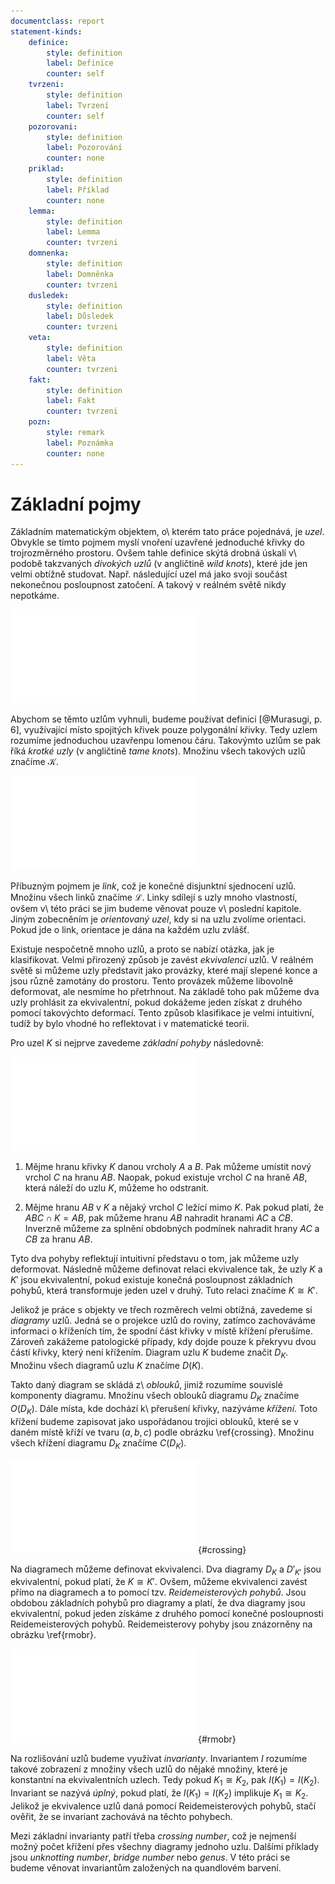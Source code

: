 ```yaml
---
documentclass: report
statement-kinds:
    definice:
        style: definition
        label: Definice
        counter: self
    tvrzeni:
        style: definition
        label: Tvrzení
        counter: self
    pozorovani:
        style: definition
        label: Pozorování
        counter: none
    priklad:
        style: definition
        label: Příklad
        counter: none
    lemma:
        style: definition
        label: Lemma
        counter: tvrzeni
    domnenka:
        style: definition
        label: Domněnka
        counter: tvrzeni
    dusledek:
        style: definition
        label: Důsledek
        counter: tvrzeni
    veta:
        style: definition
        label: Věta
        counter: tvrzeni
    fakt:
        style: definition
        label: Fakt
        counter: tvrzeni
    pozn:
        style: remark
        label: Poznámka
        counter: none
---
```

# Základní pojmy

Základním matematickým objektem, o\ kterém tato práce pojednává, je *uzel*. Obvykle se tímto pojmem myslí vnoření uzavřené jednoduché křivky do trojrozměrného prostoru. Ovšem tahle definice skýtá drobná úskalí v\ podobě takzvaných *divokých uzlů* (v angličtině *wild knots*), které jde jen velmi obtížně studovat. Např. následující uzel má jako svoji součást nekonečnou posloupnost zatočení. A takový v reálném světě nikdy nepotkáme.

![Divoký uzel](../img/wild_knot.pdf)

Abychom se těmto uzlům vyhnuli, budeme používat definici [@Murasugi, p. 6], využívající místo spojitých křivek pouze polygonální křivky. Tedy uzlem rozumíme jednoduchou uzavřenpu lomenou čáru. Takovýmto uzlům se pak říká *krotké uzly* (v angličtině *tame knots*). Množinu všech takových uzlů značíme $\mathcal{K}$.

![Trojlístek](../img/trefoil.pdf)

Příbuzným pojmem je *link*, což je konečné disjunktní sjednocení uzlů. Množinu všech linků značíme $\mathcal{L}$. Linky sdílejí s uzly mnoho vlastností, ovšem v\ této práci se jim budeme věnovat pouze v\ poslední kapitole. Jiným zobecněním je *orientovaný uzel*, kdy si na uzlu zvolíme orientaci. Pokud jde o link, orientace je dána na každém uzlu zvlášť.

Existuje nespočetně mnoho uzlů, a proto se nabízí otázka, jak je klasifikovat. Velmi přirozený způsob je zavést *ekvivalenci* uzlů. V reálném světě si můžeme uzly představit jako provázky, které mají slepené konce a jsou různě zamotány do prostoru. Tento provázek můžeme libovolně deformovat, ale nesmíme ho přetrhnout. Na základě toho pak můžeme dva uzly prohlásit za ekvivalentní, pokud dokážeme jeden získat z druhého pomocí takovýchto deformací. Tento způsob klasifikace je velmi intuitivní, tudíž by bylo vhodné ho reflektovat i v matematické teorii.

Pro uzel $K$ si nejprve zavedeme *základní pohyby* následovně:

![Základní pohyby](../img/natural.pdf)

1) Mějme hranu křivky $K$ danou vrcholy $A$ a $B$. Pak můžeme umístit nový vrchol $C$ na hranu $AB$. Naopak, pokud existuje vrchol $C$ na hraně $AB$, která náleží do uzlu $K$, můžeme ho odstranit.

2) Mějme hranu $AB$ v $K$ a nějaký vrchol $C$ ležící mimo $K$. Pak pokud platí, že $ABC \cap K = AB$, pak můžeme hranu $AB$ nahradit hranami $AC$ a $CB$. Inverzně můžeme za splnění obdobných podmínek nahradit hrany $AC$ a $CB$ za hranu $AB$.

Tyto dva pohyby reflektují intuitivní představu o tom, jak můžeme uzly deformovat. Následně můžeme definovat relaci ekvivalence tak, že uzly $K$ a $K'$ jsou ekvivalentní, pokud existuje konečná posloupnost základních pohybů, která transformuje jeden uzel v druhý. Tuto relaci značíme $K \cong K'$.

Jelikož je práce s objekty ve třech rozměrech velmi obtížná, zavedeme si *diagramy* uzlů. Jedná se o projekce uzlů do roviny, zatímco zachováváme informaci o kříženích tím, že spodní část křivky v místě křížení přerušíme. Zároveň zakážeme patologické případy, kdy dojde pouze k překryvu dvou částí křivky, který není křížením. Diagram uzlu $K$ budeme značit $D_K$. Množinu všech diagramů uzlu $K$ značíme $D(K)$.

Takto daný diagram se skládá z\ *oblouků*, jimiž rozumíme souvislé komponenty diagramu. Množinu všech oblouků diagramu $D_K$ značíme $O(D_K)$. Dále místa, kde dochází k\ přerušení křivky, nazýváme *křížení*. Toto křížení budeme zapisovat jako uspořádanou trojici oblouků, které se v daném místě kříží ve tvaru $(a, b, c)$ podle obrázku \ref{crossing}. Množinu všech křížení diagramu $D_K$ značíme $C(D_K)$.

![Křížení](../img/crossing.pdf){#crossing}


Na diagramech můžeme definovat ekvivalenci. Dva diagramy $D_K$ a $D'_{K'}$ jsou ekvivalentní, pokud platí, že $K \cong K'$. Ovšem, můžeme ekvivalenci zavést přímo na diagramech a to pomocí tzv. *Reidemeisterových pohybů*. Jsou obdobou základních pohybů pro diagramy a platí, že dva diagramy jsou ekvivalentní, pokud jeden získáme z druhého pomocí konečné posloupnosti Reidemeisterových pohybů. Reidemeisterovy pohyby jsou znázorněny na obrázku \ref{rmobr}.

![Reidemeisterovy pohyby](../img/RM.pdf){#rmobr}

Na rozlišování uzlů budeme využívat *invarianty*. Invariantem $I$ rozumíme takové zobrazení z množiny všech uzlů do nějaké množiny, které je konstantní na ekvivalentních uzlech. Tedy pokud $K_1 \cong K_2$, pak $I(K_1) = I(K_2)$. Invariant se nazývá *úplný*, pokud platí, že $I(K_1) = I(K_2)$ implikuje $K_1 \cong K_2$. Jelikož je ekvivalence uzlů daná pomocí Reidemeisterových pohybů, stačí ověřit, že se invariant zachovává na těchto pohybech.

Mezi základní invarianty patří třeba *crossing number*, což je nejmenší možný počet křížení přes všechny diagramy jednoho uzlu. Dalšími příklady jsou *unknotting number*, *bridge number* nebo *genus*. V této práci se budeme věnovat invariantům založených na quandlovém barvení.
